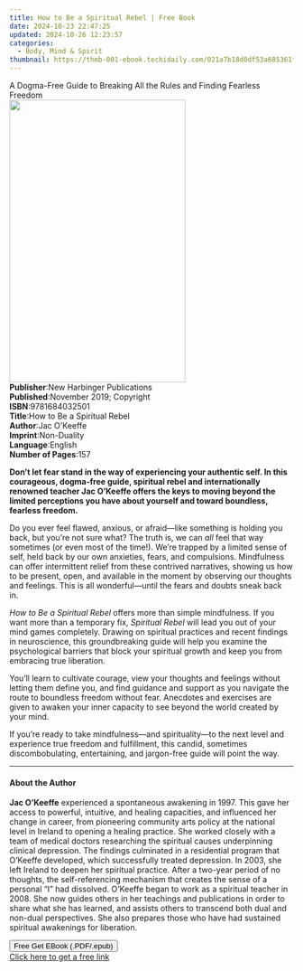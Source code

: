 ```yaml
---
title: How to Be a Spiritual Rebel | Free Book
date: 2024-10-23 22:47:25
updated: 2024-10-26 12:23:57
categories:
  - Body, Mind & Spirit
thumbnail: https://thmb-001-ebook.techidaily.com/021a7b18d0df53a685361fb957ae301a3bea626af9099e645c788dd563074742.jpg
---
```

<main id="book-container">
  <div class="flex flex-col">
    <div class="book-brief flex-1 py-6 px-4 sm:p-6 md:py-10 md:px-8">
      <!-- brief-->
      <div class="book-brief-main">
        A Dogma-Free Guide to Breaking All the Rules and Finding Fearless
        Freedom
      </div>
    </div>
    <div
      class="book-meta-info flex-1 grid gap-4 col-start-1 col-end-3 row-start-1 sm:mb-6 sm:grid-cols-4 lg:gap-6 lg:col-start-2 lg:row-end-6 lg:row-span-6 lg:mb-0"
    >
      <div
        class="book-meta-info-left place-content-center mt-4 p-4 text-sm leading-6 col-start-2 col-span-2 dark:text-slate-400"
      >
        <img
          class="w-full h-500 object-cover rounded-lg sm:h-255 sm:col-span-2 lg:col-span-full"
          src="https://img-001-ebook.techidaily.com/91bfdce92ce98e0aaf846d89f12681cdd5ff04796ed81c2090d4b15b40317bf9.jpg"
          alt=""
          width="312"
          height="500"
        />
      </div>
      <div
        class="book-meta-info-right mt-2 col-start-1 row-start-2 col-span-3 self-center"
      >
        <!-- meta data  -->
        <div class="flex flex-col px-4 md:px-8">
          <div class="flex-1">
            <strong>Publisher</strong>:<span class="px-2"
              >New Harbinger Publications</span
            >
          </div>
          <div class="flex-1">
            <strong>Published</strong>:<span class="px-2"
              >November 2019; Copyright</span
            >
          </div>
          <div class="flex-1">
            <strong>ISBN</strong>:<span class="px-2">9781684032501</span>
          </div>
          <div class="flex-1">
            <strong>Title</strong>:<span class="px-2"
              >How to Be a Spiritual Rebel</span
            >
          </div>
          <div class="flex-1">
            <strong>Author</strong>:<span class="px-2">Jac O&#39;Keeffe</span>
          </div>
          <div class="flex-1">
            <strong>Imprint</strong>:<span class="px-2">Non-Duality</span>
          </div>
          <div class="flex-1">
            <strong>Language</strong>:<span class="px-2">English</span>
          </div>
          <div class="flex-1">
            <strong>Number of Pages</strong>:<span class="px-2">157</span>
          </div>
        </div>
      </div>
    </div>
    <div class="book-description flex-1 py-6 px-4 sm:p-6 md:py-10 md:px-8">
      <div class="book-description-main">
        <div accordion-content="" id="description">
          <p>
            <b
              >Don’t let fear stand in the way of experiencing your authentic
              self. In this courageous, dogma-free guide, spiritual rebel and
              internationally renowned teacher Jac O’Keeffe offers the keys to
              moving beyond the limited perceptions you have about yourself and
              toward boundless, fearless freedom.</b
            >
          </p>
          <p>
            Do you ever feel flawed, anxious, or afraid—like something is
            holding you back, but you’re not sure what? The truth is, we can
            <i>all </i>feel that way sometimes (or even most of the time!).
            We’re trapped by a limited sense of self, held back by our own
            anxieties, fears, and compulsions. Mindfulness can offer
            intermittent relief from these contrived narratives, showing us how
            to be present, open, and available in the moment by observing our
            thoughts and feelings. This is all wonderful—until the fears and
            doubts sneak back in.&nbsp;
          </p>
          <p>
            <i>How to Be a Spiritual Rebel</i> offers more than simple
            mindfulness. If you want more than a temporary fix,
            <i>Spiritual Rebel</i> will lead you out of your mind games
            completely. Drawing on spiritual practices and recent findings in
            neuroscience, this groundbreaking guide will help you examine the
            psychological barriers that block your spiritual growth and keep you
            from embracing true liberation.
          </p>
          <p>
            You’ll learn to cultivate courage, view your thoughts and feelings
            without letting them define you, and find guidance and support as
            you navigate the route to boundless freedom without fear. Anecdotes
            and exercises are given to awaken your inner capacity to see beyond
            the world created by your mind.
          </p>
          <p>
            If you’re ready to take mindfulness—and spirituality—to the next
            level and experience true freedom and fulfillment, this candid,
            sometimes discombobulating, entertaining, and jargon-free guide will
            point the way.
          </p>
        </div>
        <div class="accordion-fader"></div>
      </div>
    </div>
    <div class="book-excerpts flex-1 py-6 px-4 sm:p-6 md:py-10 md:px-8">
      <!-- excerpts-->
      <div class="book-excerpts-main">
        <hr />
        <h4 class="placeholder placeholder-heading">
          <span>About the Author</span>
        </h4>
        <p>
          <b>Jac O’Keeffe</b> experienced a spontaneous awakening in 1997. This
          gave her access to powerful, intuitive, and healing capacities, and
          influenced her change in career, from pioneering community arts policy
          at the national level in Ireland to opening a healing practice. She
          worked closely with a team of medical doctors researching the
          spiritual causes underpinning clinical depression. The findings
          culminated in a residential program that O’Keeffe developed, which
          successfully treated depression. In 2003, she left Ireland to deepen
          her spiritual practice. After a two-year period of no thoughts, the
          self-referencing mechanism that creates the sense of a personal “I”
          had dissolved. O’Keeffe began to work as a spiritual teacher in 2008.
          She now guides others in her teachings and publications in order to
          share what she has learned, and assists others to transcend both dual
          and non-dual perspectives. She also prepares those who have had
          sustained spiritual awakenings for liberation.
        </p>
      </div>
    </div>
    <div
      class="book-about-author flex-1 py-6 px-4 sm:p-6 md:py-10 md:px-8"
    ></div>
    <div class="book-free-get flex-1 py-6 px-4 sm:p-6 md:py-10 md:px-8">
      <button
        id="btn-free-get"
        class="bg-blue-500 hover:bg-blue-700 text-white font-bold py-2 px-4 rounded"
      >
        Free Get EBook (.PDF/.epub)
      </button>
      <div id="countdown-display" class="px-2 text-lg mt-2"></div>
      <a
        id="free-link"
        class="hidden bg-blue-500 hover:bg-blue-700 text-white font-bold py-2 px-4 rounded"
        href="https://www.ebooks.com/en-us/book/209588734/how-to-be-a-spiritual-rebel/jac-o-keeffe/"
        target="_blank"
        >Click here to get a free link</a
      >
    </div>
    <script>
      let countdownTime = 0;
      let countdownInterval = null;
      document
        .getElementById('btn-free-get')
        .addEventListener('click', startCountdown);
      function startCountdown() {
        countdownTime = new Date().getTime() + 60000 * 3;
        countdownInterval = setInterval(updateCountdown, 1000);
        document.getElementById('btn-free-get').disabled = true;
        document
          .getElementById('btn-free-get')
          .classList.add('bg-gray-500', 'cursor-not-allowed');
      }
      function updateCountdown() {
        let currentTime = new Date().getTime();
        let timeLeft = countdownTime - currentTime;
        let secondsLeft = Math.floor(timeLeft / 1000);
        document.getElementById('countdown-display').innerHTML =
          `Remaining time: ${secondsLeft} seconds.`;
        if (secondsLeft <= 0) {
          clearInterval(countdownInterval);
          document.getElementById('btn-free-get').classList.add('hidden');
          document.getElementById('free-link').classList.remove('hidden');
          document.getElementById('countdown-display').innerHTML = '';
        }
      }
    </script>
  </div>
</main>
